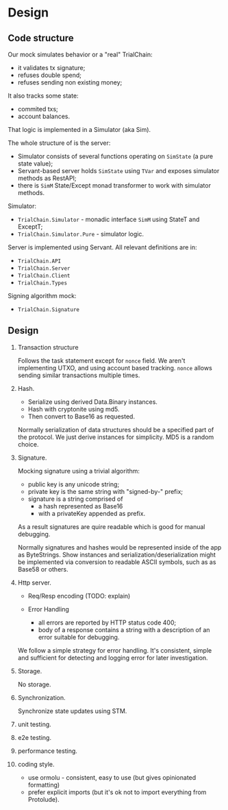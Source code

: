 # Design

## Code structure

Our mock simulates behavior or a "real" TrialChain:
* it validates tx signature;
* refuses double spend;
* refuses sending non existing money;

It also tracks some state:

* commited txs;
* account balances.

That logic is implemented in a Simulator (aka Sim).

The whole structure of is the server:
* Simulator consists of several functions operating on `SimState` (a pure state
  value);
* Servant-based server holds `SimState` using `TVar` and exposes simulator
  methods as RestAPI;
* there is `SimM` State/Except monad transformer to work with simulator methods.

Simulator:
* `TrialChain.Simulator` - monadic interface `SimM` using StateT and ExceptT;
* `TrialChain.Simulator.Pure` - simulator logic.

Server is implemented using Servant. All relevant definitions are in:
* `TrialChain.API`
* `TrialChain.Server`
* `TrialChain.Client`
* `TrialChain.Types`

Signing algorithm mock:
* `TrialChain.Signature`

## Design

1. Transaction structure

   Follows the task statement except for `nonce` field. We aren't implementing
   UTXO, and using account based tracking. `nonce` allows sending similar
   transactions multiple times.

2. Hash.

   * Serialize using derived Data.Binary instances.
   * Hash with cryptonite using md5.
   * Then convert to Base16 as requested.

   Normally serialization of data structures should be a specified part of the
   protocol. We just derive instances for simplicity. MD5 is a random choice.

3. Signature.

   Mocking signature using a trivial algorithm:
   * public key is any unicode string;
   * private key is the same string with "signed-by-" prefix;
   * signature is a string comprised of
     * a hash represented as Base16
     * with a privateKey appended as prefix.

   As a result signatures are quire readable which is good for manual debugging.

   Normally signatures and hashes would be represented inside of the app as
   ByteStrings. Show instances and serialization/deserialization might be
   implemented via conversion to readable ASCII symbols, such as as Base58 or
   others.

4. Http server.

   * Req/Resp encoding (TODO: explain)

   * Error Handling
     * all errors are reported by HTTP status code 400;
     * body of a response contains a string with a description of an error
       suitable for debugging.

   We follow a simple strategy for error handling. It's consistent, simple and
   sufficient for detecting and logging error for later investigation.

5. Storage.

   No storage.

6. Synchronization.

   Synchronize state updates using STM.

7. unit testing.

8. e2e testing.

9. performance testing.

10. coding style.
    + use ormolu - consistent, easy to use (but gives opinionated formatting)
    + prefer explicit imports (but it's ok not to import everything from Protolude).
